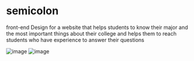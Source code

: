 # semicolon
front-end Design for a website that helps students to know their major and the most important things about their college and helps them to reach students who have experience to answer their questions

![image](https://user-images.githubusercontent.com/97390633/168070351-5814991f-f8ac-41fb-9eda-1d5c06920a64.png)
![image](https://user-images.githubusercontent.com/97390633/168070518-3010c623-7ce6-4379-a588-dfe7be4253a9.png)
